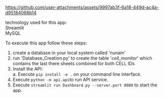 https://github.com/user-attachments/assets/9997ab3f-6a18-449d-ac4a-d95184068b14

technology used for this app:  
Streamlit  
MySQL  

To execute this app follow these steps:
1. create a database in your local system called 'nunam'
2. run 'Database_Creation.py' to create the table '_cell_monitor_' which contains the last there sheets combined for both CELL IDs
3. Install the API:  
	a. Execute ``` pip install -e . ``` on your command line interface.
4. Execute ```python -m api.api```to run API service.
5. Execute ```streamlit run Dashboard.py --server.port 8080``` to start the app.
  

